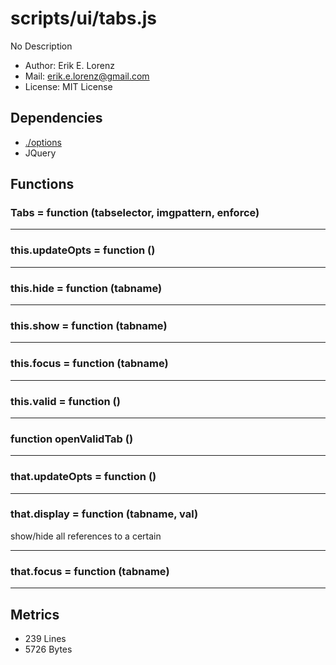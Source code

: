 # scripts/ui/tabs.js


No Description

* Author: Erik E. Lorenz 
* Mail: <erik.e.lorenz@gmail.com>
* License: MIT License


## Dependencies

* <a href="./options.html">./options</a>
* JQuery


## Functions

###   Tabs = function (tabselector, imgpattern, enforce)

---

###     this.updateOpts = function ()

---

###     this.hide = function (tabname)

---

###     this.show = function (tabname)

---

###     this.focus = function (tabname)

---

###     this.valid = function ()

---

###       function openValidTab ()

---

###       that.updateOpts = function ()

---

###       that.display = function (tabname, val)
show/hide all references to a certain

---


###       that.focus = function (tabname)

---

## Metrics

* 239 Lines
* 5726 Bytes

